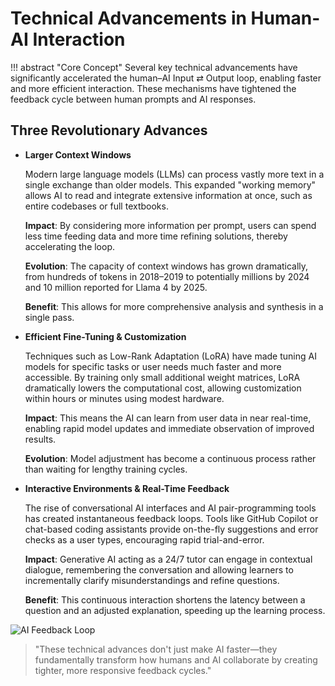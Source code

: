 # Technical Advancements in Human-AI Interaction

!!! abstract "Core Concept"
    Several key technical advancements have significantly accelerated the human–AI Input ⇄ Output loop, enabling faster and more efficient interaction. These mechanisms have tightened the feedback cycle between human prompts and AI responses.

## Three Revolutionary Advances

<div class="grid cards" markdown>

- **Larger Context Windows**

    Modern large language models (LLMs) can process vastly more text in a single exchange than older models. This expanded "working memory" allows AI to read and integrate extensive information at once, such as entire codebases or full textbooks.
    
    **Impact**: By considering more information per prompt, users can spend less time feeding data and more time refining solutions, thereby accelerating the loop.
    
    **Evolution**: The capacity of context windows has grown dramatically, from hundreds of tokens in 2018–2019 to potentially millions by 2024 and 10 million reported for Llama 4 by 2025.
    
    **Benefit**: This allows for more comprehensive analysis and synthesis in a single pass.

- **Efficient Fine-Tuning & Customization**

    Techniques such as Low-Rank Adaptation (LoRA) have made tuning AI models for specific tasks or user needs much faster and more accessible. By training only small additional weight matrices, LoRA dramatically lowers the computational cost, allowing customization within hours or minutes using modest hardware.
    
    **Impact**: This means the AI can learn from user data in near real-time, enabling rapid model updates and immediate observation of improved results.
    
    **Evolution**: Model adjustment has become a continuous process rather than waiting for lengthy training cycles.

- **Interactive Environments & Real-Time Feedback**

    The rise of conversational AI interfaces and AI pair-programming tools has created instantaneous feedback loops. Tools like GitHub Copilot or chat-based coding assistants provide on-the-fly suggestions and error checks as a user types, encouraging rapid trial-and-error.
    
    **Impact**: Generative AI acting as a 24/7 tutor can engage in contextual dialogue, remembering the conversation and allowing learners to incrementally clarify misunderstandings and refine questions.
    
    **Benefit**: This continuous interaction shortens the latency between a question and an adjusted explanation, speeding up the learning process.

</div>

![AI Feedback Loop](https://via.placeholder.com/800x300.png?text=AI+Feedback+Loop "AI Feedback Loop Visualization")

> "These technical advances don't just make AI faster—they fundamentally transform how humans and AI collaborate by creating tighter, more responsive feedback cycles."